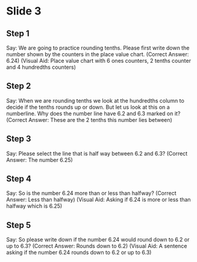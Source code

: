 # Slide 3

## Step 1

Say: We are going to practice rounding tenths. Please first write down the number shown by the counters in the place value chart. (Correct Answer: 6.24) (Visual Aid: Place value chart with 6 ones counters, 2 tenths counter and 4 hundredths counters)

## Step 2

Say: When we are rounding tenths we look at the hundredths column to decide if the tenths rounds up or down. But let us look at this on a numberline. Why does the number line have 6.2 and 6.3 marked on it? (Correct Answer: These are the 2 tenths this number lies between)

## Step 3

Say: Please select the line that is half way between 6.2 and 6.3? (Correct Answer: The number 6.25)

## Step 4

Say: So is the number 6.24 more than or less than halfway? (Correct Answer: Less than halfway) (Visual Aid: Asking if 6.24 is more or less than halfway which is 6.25)

## Step 5

Say: So please write down if the number 6.24 would round down to 6.2 or up to 6.3? (Correct Answer: Rounds down to 6.2) (Visual Aid: A sentence asking if the number 6.24 rounds down to 6.2 or up to 6.3)
